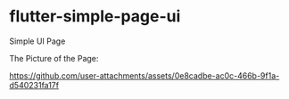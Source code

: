 # flutter-simple-page-ui
Simple UI Page

The Picture of the Page:

https://github.com/user-attachments/assets/0e8cadbe-ac0c-466b-9f1a-d540231fa17f
